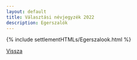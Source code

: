 ```yaml
---
layout: default
title: Választási névjegyzék 2022
description: Egerszalók
---
```


{% include settlementHTMLs/Egerszalook.html %}

[Vissza](../)